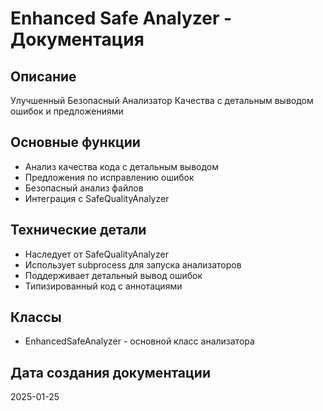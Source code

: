 # Enhanced Safe Analyzer - Документация

## Описание
Улучшенный Безопасный Анализатор Качества с детальным выводом ошибок и предложениями

## Основные функции
- Анализ качества кода с детальным выводом
- Предложения по исправлению ошибок
- Безопасный анализ файлов
- Интеграция с SafeQualityAnalyzer

## Технические детали
- Наследует от SafeQualityAnalyzer
- Использует subprocess для запуска анализаторов
- Поддерживает детальный вывод ошибок
- Типизированный код с аннотациями

## Классы
- EnhancedSafeAnalyzer - основной класс анализатора

## Дата создания документации
2025-01-25